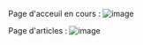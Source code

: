 

Page d'acceuil en cours : 
![image](https://github.com/user-attachments/assets/ee01a69e-fdd1-443e-8e59-9e1c7ebe1ee2)


Page d'articles : 
![image](https://github.com/user-attachments/assets/96f87f15-debe-413b-a74f-7a4dc98fd703)
